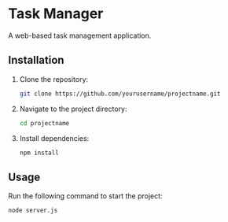 # Task Manager

A web-based task management application.


## Installation

1. Clone the repository:
    ```bash
    git clone https://github.com/yourusername/projectname.git
    ```
2. Navigate to the project directory:
    ```bash
    cd projectname
    ```
3. Install dependencies:
    ```bash
    npm install
    ```

## Usage

Run the following command to start the project:
```bash
node server.js
